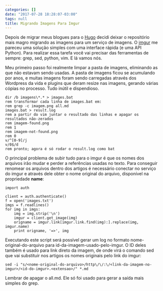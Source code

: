 ```yaml
---
categories: []
date: "2017-07-28 18:28:07-03:00"
tags: null
title: Migrando Imagens Para Imgur
---
```


Depois de migrar meus blogues para o [Hugo](https://gohugo.io) decidi deixar o repositório mais magro migrando as imagens para um serviço de imagens. O [imgur](http://imgur.com/) me pareceu uma solução simples com uma interface rápida (e uma API Python). Para realizar essa tarefa você vai precisar das ferramentas de sempre: grep, sed, python, vim. E lá vamos nós.

Meu primeiro passo foi realmente limpar a pasta de imagens, eliminando as que não estavam sendo usadas. A pasta de imagens ficou se acumulando por anos, e muitas imagens foram sendo carregadas através dos Wordpress da vida e plugins que deram resize nas imagens, gerando várias cópias no processo. Tudo inútil e dispendioso.

```
dir /b imagens\*.* > images.bat
rem transformar cada linha de images.bat em:
rem grep -c imagem.png all.md
images.bat > result.log
rem a partir do vim juntar o resultado das linhas e apagar os resultados não-zerados
rem imagem-found.png
rem 1
rem imagem-not-found.png
rem 0
v/^[0-9]/j
v/0$/d
rem pronto; agora é só rodar o result.log como bat
```

O principal problema de subir tudo para o imgur é que os nomes dos arquivos irão mudar e perder a referências usadas no texto. Para conseguir renomear os arquivos dentro dos artigos é necessário conectar no serviço do imgur e através dele obter o nome original do arquivo, disponível na propriedade __name__:

```
import auth

client = auth.authenticate()
f = open('images.txt')
imgs = f.readlines()
for img in imgs:
    img = img.strip('\n')
    imgur = client.get_image(img)
    origname = imgur.link[imgur.link.find(img):].replace(img, imgur.name)
    print origname, '=>', img

```

Executando este script será possível gerar um log no formato nome-original-do-arquivo para id-da-imagem-usado-pelo-imgur. O ID deles também é usado para link direto da imagem, de onde virá o comando sed que vai substituir nos artigos os nomes originais pelo link do imgur:

```
sed -i "s/<nome-original-do-arquivo>/http\/\/:\/<link-da-imagem-no-imgur>/<id-do-imgur>.<extensao>/" *.md
```

Lembrar de apagar o all.md. Ele só foi usado para gerar a saída mais simples do grep.